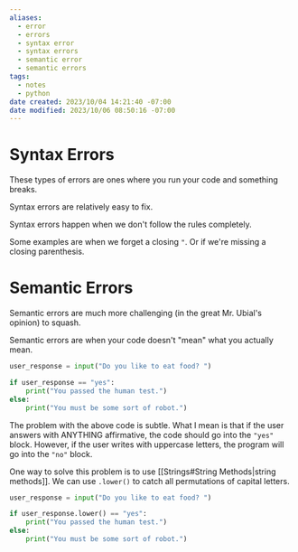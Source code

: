 ```yaml
---
aliases:
  - error
  - errors
  - syntax error
  - syntax errors
  - semantic error
  - semantic errors
tags: 
  - notes
  - python
date created: 2023/10/04 14:21:40 -07:00
date modified: 2023/10/06 08:50:16 -07:00
---
```


# Syntax Errors

These types of errors are ones where you run your code and something breaks.

Syntax errors are relatively easy to fix.

Syntax errors happen when we don't follow the rules completely.

Some examples are when we forget a closing `"`. Or if we're missing a closing parenthesis.

# Semantic Errors

Semantic errors are much more challenging (in the great Mr. Ubial's opinion) to squash.

Semantic errors are when your code doesn't "mean" what you actually mean.

```python
user_response = input("Do you like to eat food? ")

if user_response == "yes":
	print("You passed the human test.")
else:
	print("You must be some sort of robot.")
```

The problem with the above code is subtle. What I mean is that if the user answers with ANYTHING affirmative, the code should go into the ``"yes"`` block. However, if the user writes with uppercase letters, the program will go into the `"no"` block.

One way to solve this problem is to use [[Strings#String Methods|string methods]]. We can use `.lower()` to catch all permutations of capital letters.

```python
user_response = input("Do you like to eat food? ")

if user_response.lower() == "yes":
	print("You passed the human test.")
else:
	print("You must be some sort of robot.")
```
